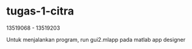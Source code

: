 # tugas-1-citra

13519068 - 13519203

Untuk menjalankan program, run gui2.mlapp pada matlab app designer
